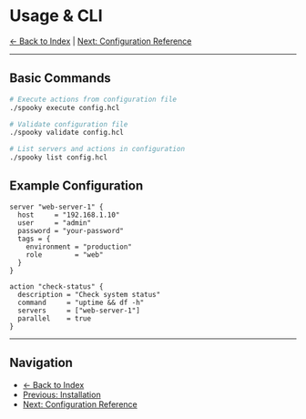 # Usage & CLI

[← Back to Index](index.md) | [Next: Configuration Reference](configuration.md)

---

## Basic Commands

```bash
# Execute actions from configuration file
./spooky execute config.hcl

# Validate configuration file
./spooky validate config.hcl

# List servers and actions in configuration
./spooky list config.hcl
```

## Example Configuration

```hcl
server "web-server-1" {
  host     = "192.168.1.10"
  user     = "admin"
  password = "your-password"
  tags = {
    environment = "production"
    role        = "web"
  }
}

action "check-status" {
  description = "Check system status"
  command     = "uptime && df -h"
  servers     = ["web-server-1"]
  parallel    = true
}
```

---

## Navigation

- [← Back to Index](index.md)
- [Previous: Installation](install.md)
- [Next: Configuration Reference](configuration.md) 